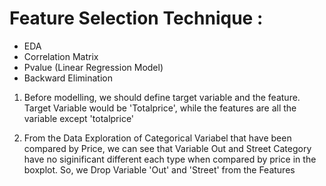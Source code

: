 # Feature Selection Technique :
- EDA
- Correlation Matrix
- Pvalue (Linear Regression Model)
- Backward Elimination


1. Before modelling, we should define target variable and the feature. Target Variable would be 'Totalprice', while the features are all the variable except 'totalprice'

2. From the Data Exploration of Categorical Variabel that have been compared by Price, we can see that Variable Out and Street Category have no siginificant different each type when compared by price in the boxplot. So, we Drop Variable 'Out' and 'Street' from the Features

